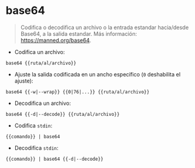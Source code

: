 # base64

> Codifica o decodifica un archivo o la entrada estandar hacia/desde Base64, a la salida estandar.
> Más información: <https://manned.org/base64>.

- Codifica un archivo:

`base64 {{ruta/al/archivo}}`

- Ajuste la salida codificada en un ancho específico (`0` deshabilita el ajuste):

`base64 {{-w|--wrap}} {{0|76|...}} {{ruta/al/archivo}}`

- Decodifica un archivo:

`base64 {{-d|--decode}} {{ruta/al/archivo}}`

- Codifica `stdin`:

`{{comando}} | base64`

- Decodifica `stdin`:

`{{comando}} | base64 {{-d|--decode}}`
